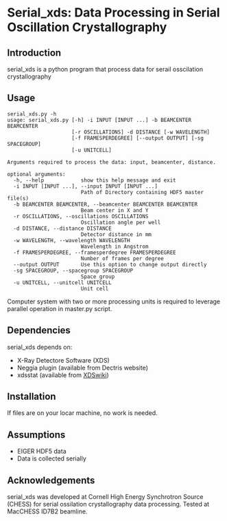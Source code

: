 Serial_xds: Data Processing in Serial Oscillation Crystallography
================

Introduction
----------------
serial_xds is a python program that process data for serail osscilation crystallography

Usage
----------------
    serial_xds.py -h
    usage: serial_xds.py [-h] -i INPUT [INPUT ...] -b BEAMCENTER BEAMCENTER
                         [-r OSCILLATIONS] -d DISTANCE [-w WAVELENGTH]
                         [-f FRAMESPERDEGREE] [--output OUTPUT] [-sg SPACEGROUP]
                         [-u UNITCELL]

    Arguments required to process the data: input, beamcenter, distance.

    optional arguments:
      -h, --help            show this help message and exit
      -i INPUT [INPUT ...], --input INPUT [INPUT ...]
                            Path of Directory containing HDF5 master file(s)
      -b BEAMCENTER BEAMCENTER, --beamcenter BEAMCENTER BEAMCENTER
                            Beam center in X and Y
      -r OSCILLATIONS, --oscillations OSCILLATIONS
                            Oscillation angle per well
      -d DISTANCE, --distance DISTANCE
                            Detector distance in mm
      -w WAVELENGTH, --wavelength WAVELENGTH
                            Wavelength in Angstrom
      -f FRAMESPERDEGREE, --framesperdegree FRAMESPERDEGREE
                            Number of frames per degree
      --output OUTPUT       Use this option to change output directly
      -sg SPACEGROUP, --spacegroup SPACEGROUP
                            Space group
      -u UNITCELL, --unitcell UNITCELL
                            Unit cell

Computer system with two or more processing units is required to leverage parallel operation in master.py script.

Dependencies
--------------
serial_xds depends on:

* X-Ray Detectore Software (XDS)
* Neggia plugin (available from Dectris website)
* xdsstat (available from [XDSwiki](https://strucbio.biologie.uni-konstanz.de/xdswiki/index.php/Xdsstat#Availability))

Installation
---------------
If files are on your locar machine, no work is needed.

Assumptions
---------------

* EIGER HDF5 data
* Data is collected serially

Acknowledgements
-----------------
serial_xds was developed at Cornell High Energy Synchrotron Source (CHESS) for serial ossilation crystallography data processing. Tested at MacCHESS ID7B2 beamline.
